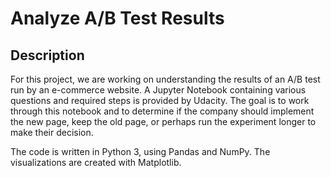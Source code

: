 # Analyze A/B Test Results 

## Description

For this project, we are working on understanding the results of an A/B test run by an e-commerce website. A Jupyter Notebook containing various questions and required steps is provided by Udacity. The goal is to work through this notebook and to determine if the company should implement the new page, keep the old page, or perhaps run the experiment longer to make their decision.

The code is written in Python 3, using Pandas and NumPy. The visualizations are created with Matplotlib.
